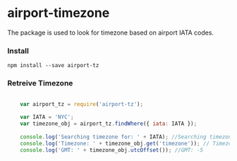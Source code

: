 # airport-timezone
The package is used to look for timezone based on airport IATA codes.

### Install
```
npm install --save airport-tz
```

### Retreive Timezone
```javascript
    
    var airport_tz = require('airport-tz');

    var IATA = 'NYC';
    var timezone_obj = airport_tz.findWhere({ iata: IATA });
    
    console.log('Searching timezone for: ' + IATA); //Searching timezone for: NYC
    console.log('Timezone: ' + timezone_obj.get('timezone')); // Timezone: America/New_York
    console.log('GMT: ' + timezone_obj.utcOffset()); //GMT: -5
```
